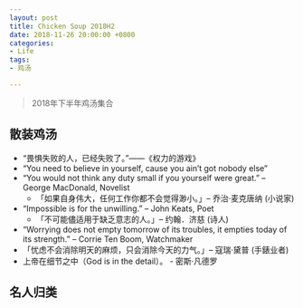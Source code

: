 ```yaml
---
layout: post
title: Chicken Soup 2018H2
date: 2018-11-26 20:00:00 +0800
categories:
- Life
tags:
- 鸡汤

---
```


> 2018年下半年鸡汤集合

## 散装鸡汤

- “畏惧失败的人，已经失败了。”——《权力的游戏》
- “You need to believe in yourself, cause you ain’t got nobody else”
- “You would not think any duty small if you yourself were great.” – George MacDonald, Novelist
	- 「如果自身伟大，任何工作你都不会觉得渺小。」– 乔治·麦克唐纳 (小说家)
- “Impossible is for the unwilling.” – John Keats, Poet
	- 「不可能儘适用于缺乏意志的人。」– 约翰．济慈 (诗人)
- “Worrying does not empty tomorrow of its troubles, it empties today of its strength.” – Corrie Ten Boom, Watchmaker
- 「忧虑不会消除明天的麻烦，只会消除今天的力气。」– 寇瑞‧黛普 (手錶业者)
- 上帝在细节之中（God is in the detail）。 - 密斯·凡德罗

## 名人归类